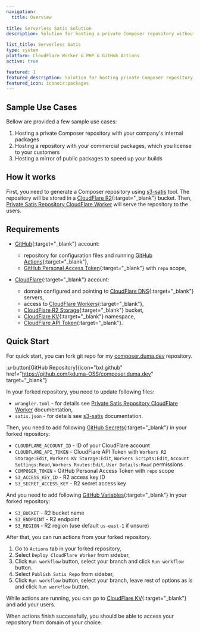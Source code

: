 ```yaml
---
navigation:
  title: Overview
  
title: Serverless Satis Solution
description: Solution for hosting a private Composer repository without running any servers.

list_title: Serverless Satis
type: system
platform: CloudFlare Worker & PHP & GitHub Actions
active: true

featured: 1
featured_description: Solution for hosting private Composer repository without running any servers
featured_icon: iconoir:packages
---
```


## Sample Use Cases

Bellow are provided a few sample use cases:

1. Hosting a private Composer repository with your company's internal packages
2. Hosting a repository with your commercial packages, which you license to your customers
3. Hosting a mirror of public packages to speed up your builds

## How it works

First, you need to generate a Composer repository using [s3-satis](/systems/serverless-satis/s3-satis) tool.
The repository will be stored in a [CloudFlare R2](https://developers.cloudflare.com/r2/){:target="_blank"} bucket.
Then, [Private Satis Repository CloudFlare Worker](/systems/serverless-satis/cloudflare-worker) will serve the repository to the users.

## Requirements

- [GitHub](https://github.com/){:target="_blank"} account:
  - repository for configuration files and running [GitHub Actions](https://github.com/features/actions){:target="_blank"},
  - [GitHub Personal Access Token](https://github.com/settings/tokens){:target="_blank"} with `repo` scope,

- [CloudFlare](https://cloudflare.com/){:target="_blank"} account:
  - domain configured and pointing to [CloudFlare DNS](https://cloudflare.com/){:target="_blank"} servers, 
  - access to [CloudFlare Workers](https://workers.cloudflare.com/){:target="_blank"},
  - [CloudFlare R2 Storage](https://developers.cloudflare.com/r2/){:target="_blank"} bucket,
  - [CloudFlare KV](https://developers.cloudflare.com/kv/){:target="_blank"} namespace,
  - [CloudFlare API Token](https://dash.cloudflare.com/profile/api-tokens){:target="_blank"}.

## Quick Start

For quick start, you can fork git repo for my [composer.duma.dev](https://composer.duma.dev/) repository.

:u-button[GitHub Repository]{icon="bxl:github" href="https://github.com/kduma-OSS/composer.duma.dev" target="_blank"}

In your forked repository, you need to update following files:
- `wrangler.toml` - for details see [Private Satis Repository CloudFlare Worker](/systems/serverless-satis/cloudflare-worker#worker-configuration) documentation,
- `satis.json` - for details see [s3-satis](/systems/serverless-satis/s3-satis#usage) documentation.
    
Then, you need to add following [GitHub Secrets](https://docs.github.com/en/actions/reference/encrypted-secrets){:target="_blank"} in your forked repository:
- `CLOUDFLARE_ACCOUNT_ID` - ID of your CloudFlare account
- `CLOUDFLARE_API_TOKEN` - CloudFlare API Token with `Workers R2 Storage:Edit`, `Workers KV Storage:Edit`, `Workers Scripts:Edit`, `Account Settings:Read`, `Workers Routes:Edit`, `User Details:Read` permissions
- `COMPOSER_TOKEN` - GitHub Personal Access Token with `repo` scope
- `S3_ACCESS_KEY_ID` - R2 access key ID
- `S3_SECRET_ACCESS_KEY` - R2 secret access key

And you need to add following [GitHub Variables](https://docs.github.com/en/actions/learn-github-actions/variables){:target="_blank"} in your forked repository:
- `S3_BUCKET` - R2 bucket name
- `S3_ENDPOINT` - R2 endpoint
- `S3_REGION` - R2 region (use default `us-east-1` if unsure)

After that, you can run actions from your forked repository. 
1. Go to `Actions` tab in your forked repository,
2. Select `Deploy CloudFlare Worker` from sidebar,
3. Click `Run workflow` button, select your branch and click `Run workflow` button.
4. Select `Publish Satis Repo` from sidebar,
5. Click `Run workflow` button, select your branch, leave rest of options as is and click `Run workflow` button.

While actions are running, you can go to [CloudFlare KV](https://developers.cloudflare.com/kv/){:target="_blank"} and add your users.

When actions finish successfully, you should be able to access your repository from domain of your choice.